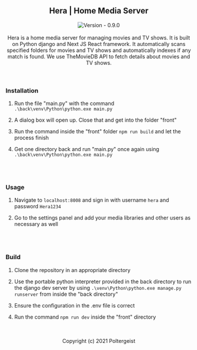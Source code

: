 <section align="center">
    <div align="center">
        <h1>Hera | Home Media Server</h1>
        <div align="center">
            <img src="https://img.shields.io/badge/Version-0.9.0-fe7d37?style=for-the-badge&logo=Git&logoColor=ffffff" alt="Version - 0.9.0"> 
        </div>
    </div>
</section>

<br>

<div align="center">
    Hera is a home media server for managing movies and TV shows. It is built on Python django and Next JS React framework. It automatically scans specified folders for movies and TV shows and automatically indexes if any match is found. We use TheMovieDB API to fetch details about movies and TV shows.
</div>

<br>
<br>

### Installation

1. Run the file "main.py" with the command `.\back\venv\Python\python.exe main.py`

2. A dialog box will open up. Close that and get into the folder "front"

3. Run the command inside the "front" folder `npm run build` and let the process finish

4. Get one directory back and run "main.py" once again using `.\back\venv\Python\python.exe main.py`

<br>
<br>

### Usage

1. Navigate to `localhost:8008` and sign in with username `hera` and password `Hera1234`

2. Go to the settings panel and add your media libraries and other users as necessary as well

<br>
<br>

### Build

1. Clone the repository in an appropriate directory

2. Use the portable python interpreter provided in the back directory to run the django dev server by using `.\venv\Python\python.exe manage.py runserver` from inside the "back directory"

3. Ensure the configuration in the .env file is correct
   
4. Run the command `npm run dev` inside the "front" directory

<br>
<br>

<div align="center">
    Copyright (c) 2021 Poltergeist
</div>

<br>
<br>
